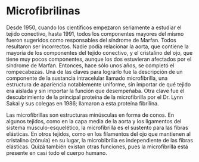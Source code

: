 # Microfibrilinas

Desde 1950, cuando los científicos empezaron seriamente a estudiar el tejido conectivo, hasta 1991, todos los componentes mayores del mismo fueron sugeridos como responsables del síndrome de Marfan. Todos resultaron ser incorrectos. Nadie podía relacionar la aorta, que contiene la mayoría de los componentes del tejido conectivo, y el cristalino del ojo, que tiene muy pocos componentes, aunque los dos estuvieran afectados por el síndrome de Marfan. Entonces, hace sólo unos años, se completó el rompecabezas. Una de las claves para lograrlo fue la descripción de un componente de la sustancia intracelular llamado microfibrilla, una estructura de apariencia notablemente uniforme, sin importar de qué tejido era aislada y sin importar la función que desempeñaba. Otra clave fue el descubrimiento de la principal proteína de la microfibrilla por el Dr. Lynn Sakai y sus colegas en 1986; llamaron a esta proteína fibrilina.

Las microfibrillas son estructuras minúsculas en forma de conos. En algunos tejidos, como en la capa media de la aorta y los ligamentos del sistema músculo-esquelético, la microfibrilla es el sustento para las fibras elásticas. En otros tejidos, como en los filamentos del ojo que mantienen al cristalino \(zónula\) en su lugar, la microbibrilla es independiente de las fibras elásticas. Quizá también existan otras funciones, pues la microfibrilla está presente en casi todo el cuerpo humano.

